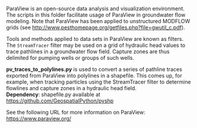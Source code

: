 ParaView is an open-source data analysis and visualization environment. The scripts in this folder facilitate usage of ParaView in 
groundwater flow modeling. Note that ParaView has been applied to unstructured MODFLOW grids (see http://www.pesthomepage.org/getfiles.php?file=gwutil_c.pdf).

Tools and methods applied to data sets in ParaView are known as filters. The `StreamTracer` filter may be used on a grid of hydraulic head values to trace pathlines in a groundwater flow field. Capture zones are thus delimited for pumping wells or groups of such wells.

__pv_traces_to_polylines.py__ is used to convert a series of pathline traces exported from ParaView into polylines in a shapefile. This comes 
up, for example, when tracking particles using the StreamTracer filter to determine flowlines and capture zones in a 
hydraulic head field. <br />
__Dependency__:
shapefile.py available at https://github.com/GeospatialPython/pyshp

See the following URL for more information on ParaView: https://www.paraview.org/
